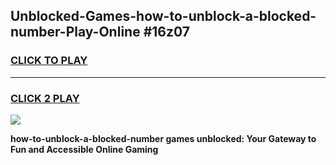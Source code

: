 
## Unblocked-Games-how-to-unblock-a-blocked-number-Play-Online #16z07
<h3>
<a href="https://news.freeplayer.one?title=how-to-unblock-a-blocked-number&ref=3">CLICK TO PLAY</a></h3>
<hr>

<h3>
<a href="https://news.freeplayer.one?title=how-to-unblock-a-blocked-number&ref=3">CLICK 2 PLAY</a>
  
</h3>

<a href="https://news.freeplayer.one?title=how-to-unblock-a-blocked-number&ref=3"><img src="https://clearcache.store/games.png"></a>


**how-to-unblock-a-blocked-number games unblocked: Your Gateway to Fun and Accessible Online Gaming**
